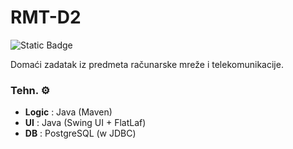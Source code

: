# RMT-D2
![Static Badge](https://img.shields.io/badge/Jelisavac%20L.-2022%2F0554-red)

Domaći zadatak iz predmeta računarske mreže i telekomunikacije.

### Tehn. ⚙️
* **Logic** : Java (Maven)
* **UI** : Java (Swing UI + FlatLaf)
* **DB** : PostgreSQL (w JDBC)